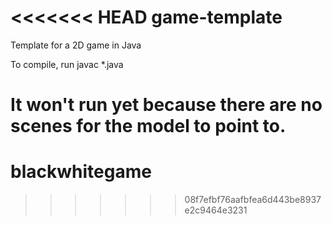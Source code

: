 <<<<<<< HEAD
game-template
=============

Template for a 2D game in Java

To compile, run javac *.java

It won't run yet because there are no scenes for the model to point to.
=======
blackwhitegame
==============
>>>>>>> 08f7efbf76aafbfea6d443be8937e2c9464e3231
